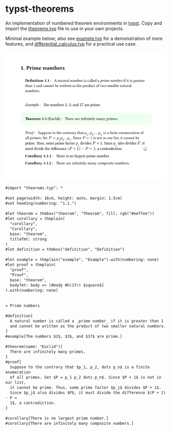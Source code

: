 # typst-theorems

An implementation of numbered theorem environments in
[typst](https://github.com/typst/typst).
Copy and import the [theorems.typ](theorems.typ) file to use in your own projects.

Minimal example below; also see [example.typ](example.typ) for a demonstration of more features, and [differential_calculus.typ](differential_calculus.typ) for a practical use case.

![basic example](basic.png)

```
#import "theorems.typ": *

#set page(width: 16cm, height: auto, margin: 1.5cm)
#set heading(numbering: "1.1.")

#let theorem = thmbox("theorem", "Theorem", fill: rgb("#eeffee"))
#let corollary = thmplain(
  "corollary",
  "Corollary",
  base: "theorem",
  titlefmt: strong
)
#let definition = thmbox("definition", "Definition")

#let example = thmplain("example", "Example").with(numbering: none)
#let proof = thmplain(
  "proof",
  "Proof",
  base: "theorem",
  bodyfmt: body => [#body #h(1fr) $square$]
).with(numbering: none)


= Prime numbers

#definition[
  A natural number is called a _prime number_ if it is greater than 1
  and cannot be written as the product of two smaller natural numbers.
]
#example[The numbers $2$, $3$, and $17$ are prime.]

#theorem(name: "Euclid")[
  There are infinitely many primes.
]
#proof[
  Suppose to the contrary that $p_1, p_2, dots p_n$ is a finite enumeration
  of all primes. Set $P = p_1 p_2 dots p_n$. Since $P + 1$ is not in our list,
  it cannot be prime. Thus, some prime factor $p_j$ divides $P + 1$.
  Since $p_j$ also divides $P$, it must divide the difference $(P + 1) - P =
  1$, a contradiction.
]

#corollary[There is no largest prime number.]
#corollary[There are infinitely many composite numbers.]
```


